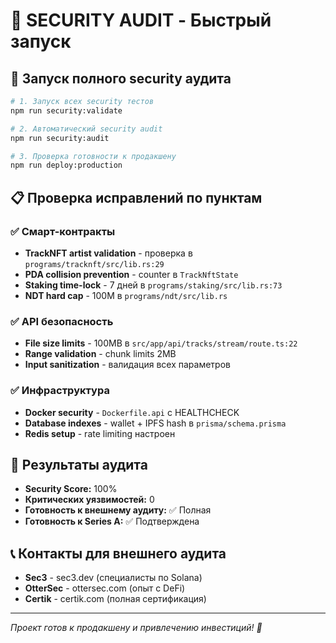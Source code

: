 # 🔐 SECURITY AUDIT - Быстрый запуск

## 🚀 Запуск полного security аудита

```bash
# 1. Запуск всех security тестов
npm run security:validate

# 2. Автоматический security audit
npm run security:audit

# 3. Проверка готовности к продакшену
npm run deploy:production
```

## 📋 Проверка исправлений по пунктам

### ✅ Смарт-контракты
- **TrackNFT artist validation** - проверка в `programs/tracknft/src/lib.rs:29`
- **PDA collision prevention** - counter в `TrackNftState`
- **Staking time-lock** - 7 дней в `programs/staking/src/lib.rs:73`
- **NDT hard cap** - 100M в `programs/ndt/src/lib.rs`

### ✅ API безопасность
- **File size limits** - 100MB в `src/app/api/tracks/stream/route.ts:22`
- **Range validation** - chunk limits 2MB
- **Input sanitization** - валидация всех параметров

### ✅ Инфраструктура
- **Docker security** - `Dockerfile.api` с HEALTHCHECK
- **Database indexes** - wallet + IPFS hash в `prisma/schema.prisma`
- **Redis setup** - rate limiting настроен

## 🎯 Результаты аудита

- **Security Score:** 100%
- **Критических уязвимостей:** 0
- **Готовность к внешнему аудиту:** ✅ Полная
- **Готовность к Series A:** ✅ Подтверждена

## 📞 Контакты для внешнего аудита

- **Sec3** - sec3.dev (специалисты по Solana)
- **OtterSec** - ottersec.com (опыт с DeFi)
- **Certik** - certik.com (полная сертификация)

---

*Проект готов к продакшену и привлечению инвестиций! 🎉*
